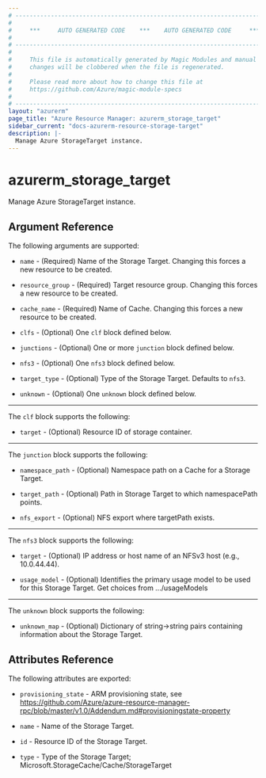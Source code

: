 ```yaml
---
# ----------------------------------------------------------------------------
#
#     ***     AUTO GENERATED CODE    ***    AUTO GENERATED CODE     ***
#
# ----------------------------------------------------------------------------
#
#     This file is automatically generated by Magic Modules and manual
#     changes will be clobbered when the file is regenerated.
#
#     Please read more about how to change this file at
#     https://github.com/Azure/magic-module-specs
#
# ----------------------------------------------------------------------------
layout: "azurerm"
page_title: "Azure Resource Manager: azurerm_storage_target"
sidebar_current: "docs-azurerm-resource-storage-target"
description: |-
  Manage Azure StorageTarget instance.
---
```


# azurerm_storage_target

Manage Azure StorageTarget instance.


## Argument Reference

The following arguments are supported:

* `name` - (Required) Name of the Storage Target. Changing this forces a new resource to be created.

* `resource_group` - (Required) Target resource group. Changing this forces a new resource to be created.

* `cache_name` - (Required) Name of Cache. Changing this forces a new resource to be created.

* `clfs` - (Optional) One `clf` block defined below.

* `junctions` - (Optional) One or more `junction` block defined below.

* `nfs3` - (Optional) One `nfs3` block defined below.

* `target_type` - (Optional) Type of the Storage Target. Defaults to `nfs3`.

* `unknown` - (Optional) One `unknown` block defined below.

---

The `clf` block supports the following:

* `target` - (Optional) Resource ID of storage container.

---

The `junction` block supports the following:

* `namespace_path` - (Optional) Namespace path on a Cache for a Storage Target.

* `target_path` - (Optional) Path in Storage Target to which namespacePath points.

* `nfs_export` - (Optional) NFS export where targetPath exists.

---

The `nfs3` block supports the following:

* `target` - (Optional) IP address or host name of an NFSv3 host (e.g., 10.0.44.44).

* `usage_model` - (Optional) Identifies the primary usage model to be used for this Storage Target. Get choices from .../usageModels

---

The `unknown` block supports the following:

* `unknown_map` - (Optional) Dictionary of string->string pairs containing information about the Storage Target.

## Attributes Reference

The following attributes are exported:

* `provisioning_state` - ARM provisioning state, see https://github.com/Azure/azure-resource-manager-rpc/blob/master/v1.0/Addendum.md#provisioningstate-property

* `name` - Name of the Storage Target.

* `id` - Resource ID of the Storage Target.

* `type` - Type of the Storage Target; Microsoft.StorageCache/Cache/StorageTarget
